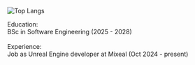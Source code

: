 
![Top Langs](https://github-readme-stats.vercel.app/api/top-langs/?username=sibghatcodez&layout=compact&size_weight=0.5&count_weight=0.5&langs_count=15&theme=dark&hide=HTML,CSS)


Education: <br>
        BSc in Software Engineering (2025 - 2028) <br><br>
Experience:   
        Job as Unreal Engine developer at Mixeal (Oct 2024 - present) <br><br>
